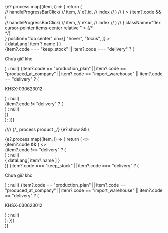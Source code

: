  <div className="items-center flex mb-2  justify-center ">
                                                                        {e?.process.map((item, i) => {
                                                                            return (
                                                                                <div className="">
                                                                                    <div
                                                                                        className="group"
                                                                                        key={`process-${i}`}
                                                                                        // onClick={() =>
                                                                                        //     handleProgressBarClick(
                                                                                        //         item,
                                                                                        //         e?.id,
                                                                                        //         index
                                                                                        //     )
                                                                                        // }
                                                                                    >
                                                                                        {item?.code && (
                                                                                            <div>
                                                                                                <div
                                                                                                    // onClick={() =>
                                                                                                    //     handleProgressBarClick(
                                                                                                    //         item,
                                                                                                    //         e?.id,
                                                                                                    //         index
                                                                                                    //     )
                                                                                                    // }
                                                                                                    className="flex cursor-pointer items-center relative "
                                                                                                >
                                                                                                    {/* <motion.div
                                                                                                        whileHover={{
                                                                                                            scale: 1.8,
                                                                                                        }}
                                                                                                    >
                                                                                                        <div
                                                                                                            className={` ${
                                                                                                                item?.code ==
                                                                                                                    "production_plan" ||
                                                                                                                item?.code ==
                                                                                                                    "produced_at_company" ||
                                                                                                                item?.code ==
                                                                                                                    "import_warehouse" ||
                                                                                                                item?.code ==
                                                                                                                    "delivery"
                                                                                                                    ? `h-[10px] w-[10px] rounded-full bg-green-500 animate-bounce`
                                                                                                                    : `h-[10px] w-[10px] rounded-full bg-gray-400 animate-bounce`
                                                                                                            } `}
                                                                                                        ></div>
                                                                                                    </motion.div> */}
                                                                                                    <Popup
                                                                                                        trigger={
                                                                                                            <div className=" ">
                                                                                                                <motion.div
                                                                                                                    whileHover={{
                                                                                                                        scale: 1.8,
                                                                                                                    }}
                                                                                                                >
                                                                                                                    <div
                                                                                                                        className={` ${
                                                                                                                            item?.code ==
                                                                                                                                "production_plan" ||
                                                                                                                            item?.code ==
                                                                                                                                "produced_at_company" ||
                                                                                                                            item?.code ==
                                                                                                                                "import_warehouse" ||
                                                                                                                            item?.code ==
                                                                                                                                "delivery"
                                                                                                                                ? `h-[10px] w-[10px] rounded-full bg-green-500 animate-bounce`
                                                                                                                                : `h-[10px] w-[10px] rounded-full bg-gray-400 animate-bounce`
                                                                                                                        } `}
                                                                                                                    ></div>
                                                                                                                </motion.div>
                                                                                                            </div>
                                                                                                        }
                                                                                                        position="top center"
                                                                                                        on={[
                                                                                                            "hover",
                                                                                                            "focus",
                                                                                                        ]}
                                                                                                    >
                                                                                                        <div className="flex flex-col transition-all duration-300 ease-linear bg-gray-700 px-2.5 py-0.5 rounded-xl">
                                                                                                            <div
                                                                                                                className={`text-center ${
                                                                                                                    item?.code ==
                                                                                                                        "production_plan" ||
                                                                                                                    item?.code ==
                                                                                                                        "produced_at_company" ||
                                                                                                                    item?.code ==
                                                                                                                        "import_warehouse" ||
                                                                                                                    item?.code ==
                                                                                                                        "delivery"
                                                                                                                        ? "text-green-500"
                                                                                                                        : "text-slate-500"
                                                                                                                } text-[13px]  leading-none px-2.5 py-1.5 font-semibold   text-white`}
                                                                                                            >
                                                                                                                {
                                                                                                                    dataLang[
                                                                                                                        item
                                                                                                                            ?.name
                                                                                                                    ]
                                                                                                                }
                                                                                                            </div>
                                                                                                            {item?.code ===
                                                                                                                "keep_stock" ||
                                                                                                            item?.code ===
                                                                                                                "delivery" ? (
                                                                                                                <p className="text-xs  p-0.5 border border-white text-white rounded-md font-normal">
                                                                                                                    Chưa
                                                                                                                    giữ
                                                                                                                    kho
                                                                                                                </p>
                                                                                                            ) : null}
                                                                                                            {item?.code ==
                                                                                                                "production_plan" ||
                                                                                                            item?.code ==
                                                                                                                "produced_at_company" ||
                                                                                                            item?.code ==
                                                                                                                "import_warehouse" ||
                                                                                                            item?.code ==
                                                                                                                "delivery" ? (
                                                                                                                <p className="text-xs py-1 text-white">
                                                                                                                    KHSX-030623012
                                                                                                                </p>
                                                                                                            ) : null}
                                                                                                        </div>
                                                                                                    </Popup>
                                                                                                    {item?.code !=
                                                                                                    "delivery" ? (
                                                                                                        <div
                                                                                                            className={`w-[35px] ${
                                                                                                                item?.code ==
                                                                                                                    "production_plan" ||
                                                                                                                item?.code ==
                                                                                                                    "produced_at_company" ||
                                                                                                                item?.code ==
                                                                                                                    "import_warehouse" ||
                                                                                                                item?.code ==
                                                                                                                    "delivery"
                                                                                                                    ? ` bg-green-500 h-0.5 `
                                                                                                                    : ` bg-gray-200 h-0.5 `
                                                                                                            }`}
                                                                                                        />
                                                                                                    ) : null}
                                                                                                </div>
                                                                                            </div>
                                                                                        )}
                                                                                    </div>
                                                                                </div>
                                                                            );
                                                                        })}
                                                                    </div>

////
{/_ process product _/}
{e?.show && (
<div className="items-center flex pl-10 mb-8">
{e?.process.map((item, i) => {
return (
<>
<div
className="relative 3xl:mb-8 2xl:mb-7 xl:mb-5 mb-4 3xl:pt-4 2xl:pt-2 xl:pt-2 pt-1"
key={`process-${i}`} >
{item?.code && (
<>
<div className="flex items-center">
<div
className={`${
                                                                                                        item?.active ===
                                                                                                        false
                                                                                                            ? `h-3 w-3 rounded-full bg-gray-400`                                                                                                            :`h-3 w-3 rounded-full bg-green-500`                                                                                                    }`}
/>
{item?.code !==
"delivery" ? (
<div
className={`${
                                                                                                            item?.active ===
                                                                                                            false
                                                                                                                ? `sm:flex xl:w-40 w-32 bg-gray-200 h-0.5 dark:bg-gray-400`                                                                                                                :`sm:flex xl:w-40 w-32 bg-gray-200 h-0.5 dark:bg-green-500`
                                                                                                        }`}
/>
) : null}
</div>
<div className="mt-2 w-24">
<div className="3xl:max-w-[180px] lg:max-w-[150px] mb-2 xl:text-xs text-[10px] font-normal leading-none text-gray-400 dark:text-gray-500 absolute 3xl:translate-x-[-38%] 2xl:translate-x-[-40%] xl:translate-x-[-40%] translate-x-[-40%] 3xl:translate-y-[-10%] 2xl:translate-y-[-20%] xl:translate-y-[-20%] translate-y-[-20%]">
{
dataLang[
item?.name
]
}
</div>
</div>
</>
)}
{item?.code === "keep_stock" ||
item?.code === "delivery" ? (
<p className="3xl:max-w-[180px] 2xl:max-w-[150px] xl:max-w-[130px] max-w-[100px] 3xl:text-[12px] 2xl:text-[12px] xl:text-[10px] lg:text-[9px] absolute left-0 3xl:translate-x-[-40%] 2xl:translate-x-[-45%] xl:translate-x-[-45%] translate-x-[-45%] 3xl:translate-y-[100%] 2xl:translate-y-[120%] xl:translate-y-[110%] translate-y-[120%] p-0.5 border border-amber-600 text-amber-600 rounded-md font-normal">
Chưa giữ kho
</p>
) : null}
{item?.code == "production_plan" ||
item?.code ==
"produced_at_company" ||
item?.code == "import_warehouse" ||
item?.code == "delivery" ? (
<p className="3xl:w-[200px] 2xl:w-[200px] xl:w-[150px] w-[150px] 3xl:text-[12px] 2xl:text-[12px] xl:text-[10px] lg:text-[10px] absolute left-0 3xl:translate-x-[-25%] 2xl:translate-x-[-20%] xl:translate-x-[-25%] translate-x-[-25%] 3xl:translate-y-[50%] 2xl:translate-y-[60%] xl:translate-y-[60%] translate-y-[60%] font-normal">
KHSX-030623012
</p>
) : null}
</div>
</>
);
})}
</div>
)}
